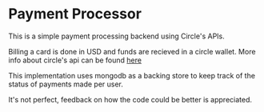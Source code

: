 # Payment Processor

This is a simple payment processing backend using Circle's APIs.

Billing a card is done in USD and funds are recieved in a circle wallet. More info about circle's api can be found [here](https://developers.circle.com/docs/circle-payments-api-quickstart)

This implementation uses mongodb as a backing store to keep track of the status of payments made per user.

It's not perfect, feedback on how the code could be better is appreciated.
